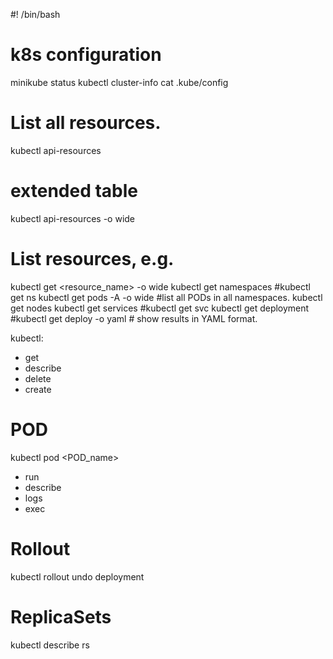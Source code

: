 #! /bin/bash

# k8s configuration
minikube status
kubectl cluster-info
cat .kube/config 

# List all resources.
kubectl api-resources
# extended table
kubectl api-resources -o wide


# List resources, e.g.
kubectl get <resource_name> -o wide
kubectl get namespaces #kubectl get ns
kubectl get pods -A -o wide #list all PODs in all namespaces.
kubectl get nodes
kubectl get services #kubectl get svc
kubectl get deployment #kubectl get deploy -o yaml # show results in YAML format.

kubectl:
- get
- describe 
- delete
- create

# POD
kubectl <cmd> pod <POD_name>
- run
- describe
- logs
- exec

# Rollout
kubectl rollout undo deployment <name>


# ReplicaSets
kubectl describe rs
